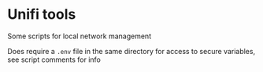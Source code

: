 # Unifi tools

Some scripts for local network management

Does require a `.env` file in the same directory for access to secure variables, see script comments for info
